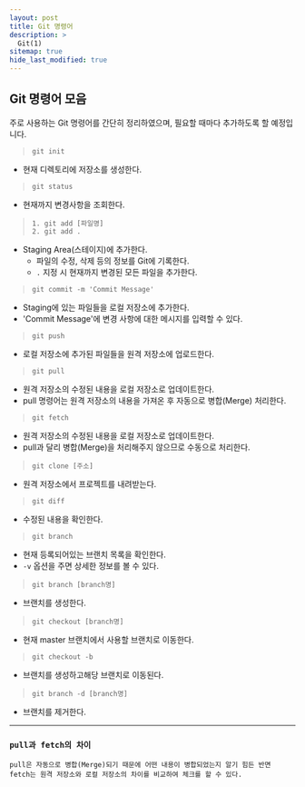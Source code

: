 ```yaml
---
layout: post
title: Git 명령어
description: >
  Git(1)
sitemap: true
hide_last_modified: true
---
```


## Git 명령어 모음
주로 사용하는 Git 명령어를 간단히 정리하였으며, 필요할 때마다 추가하도록 할 예정입니다.

> `git init`
- 현재 디렉토리에 저장소를 생성한다.

> `git status`
- 현재까지 변경사항을 조회한다.

> `1. git add [파일명]`  
> `2. git add . `
- Staging Area(스테이지)에 추가한다. 
  - 파일의 수정, 삭제 등의 정보를 Git에 기록한다.
  - `.` 지정 시 현재까지 변경된 모든 파일을 추가한다.

> `git commit -m 'Commit Message'`
- Staging에 있는 파일들을 로컬 저장소에 추가한다.
- 'Commit Message'에 변경 사항에 대한 메시지를 입력할 수 있다.

> `git push`
- 로컬 저장소에 추가된 파일들을 원격 저장소에 업로드한다.

> `git pull`
- 원격 저장소의 수정된 내용을 로컬 저장소로 업데이트한다.
- pull 명령어는 원격 저장소의 내용을 가져온 후 자동으로 병합(Merge) 처리한다.

> `git fetch`
- 원격 저장소의 수정된 내용을 로컬 저장소로 업데이트한다.
- pull과 달리 병합(Merge)을 처리해주지 않으므로 수동으로 처리한다.

> `git clone [주소]`
- 원격 저장소에서 프로젝트를 내려받는다.

> `git diff`
- 수정된 내용을 확인한다.

> `git branch`
- 현재 등록되어있는 브랜치 목록을 확인한다.
- `-v` 옵션을 주면 상세한 정보를 볼 수 있다.

> `git branch [branch명]`
- 브랜치를 생성한다.

> `git checkout [branch명]`
- 현재 master 브랜치에서 사용할 브랜치로 이동한다.

> `git checkout -b`
- 브랜치를 생성하고해당 브랜치로 이동된다.

> `git branch -d [branch명]`
- 브랜치를 제거한다.


***
### `pull과 fetch의 차이`
    pull은 자동으로 병합(Merge)되기 때문에 어떤 내용이 병합되었는지 알기 힘든 반면 
    fetch는 원격 저장소와 로컬 저장소의 차이를 비교하여 체크를 할 수 있다.
